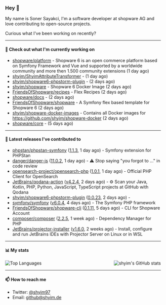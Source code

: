 ### Hey 👋

My name is Soner Sayakci, I'm a software developer at shopware AG and love contributing to open-source projects.

Curious what I've been working on recently?

---

#### 👷 Check out what I'm currently working on

- [shopware/platform](https://github.com/shopware/platform) - Shopware 6 is an open commerce platform based on Symfony Framework and Vue and supported by a worldwide community and more then 1.500 community extensions (1 day ago)
- [shyim/ShyimAttributeTransformer](https://github.com/shyim/ShyimAttributeTransformer) -  (1 day ago)
- [shyim/shopware6-phpstorm-plugin](https://github.com/shyim/shopware6-phpstorm-plugin) -  (2 days ago)
- [shyim/shopware](https://github.com/shyim/shopware) - Shopware 6 Docker Image (2 days ago)
- [FriendsOfShopware/recipes](https://github.com/FriendsOfShopware/recipes) - Flex Recipes (2 days ago)
- [shopware/docs](https://github.com/shopware/docs) -  (2 days ago)
- [FriendsOfShopware/shopware](https://github.com/FriendsOfShopware/shopware) - A Symfony flex based template for Shopware 6 (2 days ago)
- [shyim/shopware-docker-images](https://github.com/shyim/shopware-docker-images) - Contains all Docker images for https://github.com/shyim/shopware-docker (2 days ago)
- [shopware/core](https://github.com/shopware/core) -  (5 days ago)

---

#### 🔭 Latest releases I've contributed to

- [phpstan/phpstan-symfony](https://github.com/phpstan/phpstan-symfony) ([1.1.3](https://github.com/phpstan/phpstan-symfony/releases/tag/1.1.3), 1 day ago) - Symfony extension for PHPStan
- [danger/danger-js](https://github.com/danger/danger-js) ([11.0.2](https://github.com/danger/danger-js/releases/tag/11.0.2), 1 day ago) - ⚠️ Stop saying &#34;you forgot to …&#34; in code review
- [opensearch-project/opensearch-php](https://github.com/opensearch-project/opensearch-php) ([1.0.1](https://github.com/opensearch-project/opensearch-php/releases/tag/1.0.1), 1 day ago) - Official PHP Client for OpenSearch
- [JetBrains/qodana-action](https://github.com/JetBrains/qodana-action) ([v4.2.4](https://github.com/JetBrains/qodana-action/releases/tag/v4.2.4), 2 days ago) - ⚙️ Scan your Java, Kotlin, PHP, Python, JavaScript, TypeScript projects at GitHub with Qodana
- [shyim/shopware6-phpstorm-plugin](https://github.com/shyim/shopware6-phpstorm-plugin) ([0.0.23](https://github.com/shyim/shopware6-phpstorm-plugin/releases/tag/0.0.23), 2 days ago) - 
- [symfony/symfony](https://github.com/symfony/symfony) ([v6.0.4](https://github.com/symfony/symfony/releases/tag/v6.0.4), 4 days ago) - The Symfony PHP framework
- [FriendsOfShopware/shopware-cli](https://github.com/FriendsOfShopware/shopware-cli) ([0.1.11](https://github.com/FriendsOfShopware/shopware-cli/releases/tag/0.1.11), 5 days ago) - CLI for Shopware Account
- [composer/composer](https://github.com/composer/composer) ([2.2.5](https://github.com/composer/composer/releases/tag/2.2.5), 1 week ago) - Dependency Manager for PHP
- [JetBrains/projector-installer](https://github.com/JetBrains/projector-installer) ([v1.6.0](https://github.com/JetBrains/projector-installer/releases/tag/v1.6.0), 2 weeks ago) - Install, configure and run JetBrains IDEs with Projector Server on Linux or in WSL

---

#### 📊 My stats

<img align="right" alt="shyim's GitHub stats" src="https://github-readme-stats.vercel.app/api?username=shyim&count_private=1&show_icons=true&" />

![Top Languages](https://github-readme-stats.vercel.app/api/top-langs/?username=shyim)

---

#### 📫 How to reach me

- Twitter: [@shyim97](https://twitter.com/shyim97)
- Email: [github@shyim.de](mailto://github@shyim.de)
